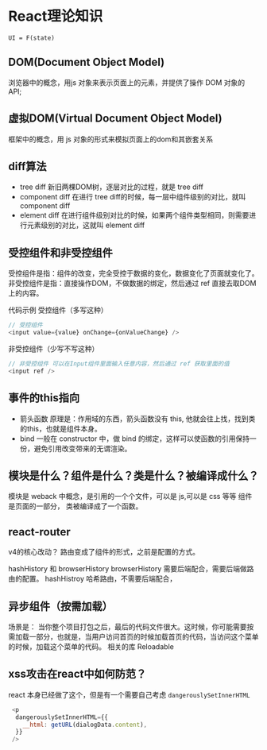 # React理论知识
`UI = F(state)`

## DOM(Document Object Model)
浏览器中的概念，用js 对象来表示页面上的元素，并提供了操作 DOM 对象的 API;



## 虚拟DOM(Virtual Document Object Model)
框架中的概念，用 js 对象的形式来模拟页面上的dom和其嵌套关系

## diff算法
* tree diff
新旧两棵DOM树，逐层对比的过程，就是 tree diff
* component diff
在进行 tree diff的时候，每一层中组件级别的对比，就叫 component diff
* element diff
在进行组件级别对比的时候，如果两个组件类型相同，则需要进行元素级别的对比，这就叫 element diff




## 受控组件和非受控组件
受控组件是指：组件的改变，完全受控于数据的变化，数据变化了页面就变化了。
非受控组件是指：直接操作DOM，不做数据的绑定，然后通过 ref 直接去取DOM上的内容。

代码示例
受控组件（多写这种）
```javascript
// 受控组件 
<input value={value} onChange={onValueChange} />
```

非受控组件（少写不写这种）
```javascript
// 非受控组件 可以在Input组件里面输入任意内容，然后通过 ref 获取里面的值
<input ref />
```



## 事件的this指向
* 箭头函数
原理是：作用域的东西，箭头函数没有 this, 他就会往上找，找到类的this，也就是组件本身。
* bind
一般在 constructor 中，做 bind 的绑定，这样可以使函数的引用保持一份，避免引用改变带来的无谓渲染。



## 模块是什么？组件是什么？类是什么？被编译成什么？
模块是 weback 中概念，是引用的一个个文件，可以是 js,可以是 css 等等
组件是页面的一部分，
类被编译成了一个函数。


## react-router 
v4的核心改动？
路由变成了组件的形式，之前是配置的方式。

hashHistory 和 browserHistory
browserHistory 需要后端配合，需要后端做路由的配置。
hashHistroy 哈希路由，不需要后端配合，

## 异步组件（按需加载）
场景是： 当你整个项目打包之后，最后的代码文件很大。这时候，你可能需要按需加载一部分，也就是，当用户访问首页的时候加载首页的代码，当访问这个菜单的时候，加载这个菜单的代码。
相关的库 Reloadable


## xss攻击在react中如何防范？
react 本身已经做了这个，但是有一个需要自己考虑 
`dangerouslySetInnerHTML` 
```javascript
 <p
  dangerouslySetInnerHTML={{
    __html: getURL(dialogData.content),
  }}
 />
```